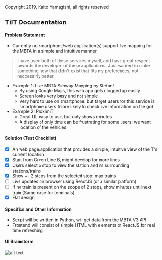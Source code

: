 Copyright 2019, Kaito Yamagishi, all rights reserved

## TilT Documentation

#### **Problem Statement**

- Currently no smartphone/web application(s) support live mapping for the MBTA in a simple and intuitive manner

> I have used both of these services myself, and have great respect towards the developer of these applications. Just wanted to make something new that didn't exist that fits my preferences, not neccesairly better.

- Example 1: Live MBTA Subway Mapping by Stefan!
  - By using Google Maps, this web app gets clogged up easily
  - Screen looks very busy and not simple
  - Very hard to use on smartphone: but target users for this service is smartphone users (more likely to check live information on the go)
- Example 2: ProximiT
  - Great UI, easy to use, but only shows minutes
  - A display of only time can be frustrating for some users: we want location of the vehicles

#### **Solution (Test Checklist)**

- [x] An web page/application that provides a simple, intuitive view of the T's current location
- [x] Start from Green Line B, might develop for more lines
- [x] Users select a stop to view the station and its surrounding stations/trains
- [x] Show +- 2 stops from the selected stop: map trains
- [ ] Live updates on browser using ReactJS (or a similar platform)
- [ ] If no train is present on the scope of 2 stops, show minutes until next train (Same case for terminals)
- [x] Flat design

#### **Specifics and Other Information**

- Script will be written in Python, will get data from the MBTA V3 API
- Frontend will consist of simple HTML with elements of ReactJS for real time refreshing

#### **UI Brainstorm**

![alt text](https://i.ibb.co/DWD7twN/2019-08-08-11-39-33.png)
